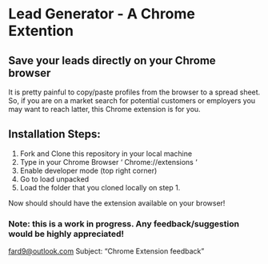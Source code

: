 # Lead Generator - A Chrome Extention

## Save your leads directly on your Chrome browser

It is pretty painful to copy/paste profiles from the browser to a spread sheet. So, if you are on a market search for potential customers or employers you may want to reach latter, this Chrome extension is for you.

## Installation Steps:

1. Fork and Clone this repository in your local machine
2. Type in your Chrome Browser ‘ Chrome://extensions ‘
3. Enable developer mode (top right corner)
4. Go to load unpacked
5. Load the folder that you cloned locally on step 1.

Now should should have the extension available on your browser!

### Note: this is a work in progress. Any feedback/suggestion would be highly appreciated!

fard9@outlook.com
Subject: “Chrome Extension feedback”
